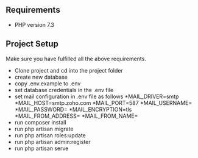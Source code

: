 ## Requirements

- PHP version 7.3

## Project Setup
Make sure you have fulfilled all the above requirements.
- Clone project and cd into the project folder
- create new database
- copy .env.example to .env
- set database credentials in the .env file
- set mail configuration in .env file as follows
    *MAIL_DRIVER=smtp
    *MAIL_HOST=smtp.zoho.com
    *MAIL_PORT=587
    *MAIL_USERNAME=<your zoho email>
    *MAIL_PASSWORD=<your zoho password>
    *MAIL_ENCRYPTION=tls
    *MAIL_FROM_ADDRESS=<your zoho email. must be same as the MAIL_USERNAME> 
    *MAIL_FROM_NAME=<your site name>
- run composer install
- run php artisan migrate
- run php artisan roles:update
- run php artisan admin:register
- run php artisan serve
